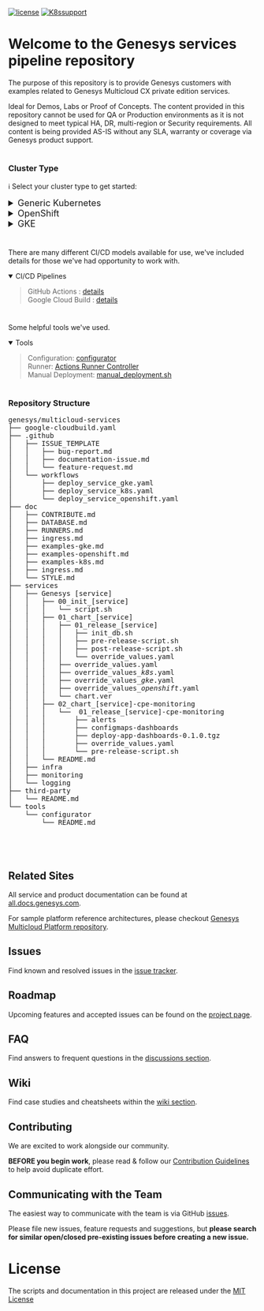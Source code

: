 [![license](https://badgen.net/badge/license/MIT/blue)](/LICENSE) [![K8ssupport](https://badgen.net/badge/supported%20K8s%20release/1.22/cyan)](https://all.docs.genesys.com/ReleaseNotes/Current/GenesysEngage-cloud/PrivateEdition)

# Welcome to the Genesys services pipeline repository

The purpose of this repository is to provide Genesys customers with examples related to Genesys Multicloud CX private edition services.  

Ideal for Demos, Labs or Proof of Concepts. The content provided in this repository cannot be used for QA or Production environments as it is not designed to meet typical HA, DR, multi-region or Security requirements. All content is being provided AS-IS without any SLA, warranty or coverage via Genesys product support.

#

### Cluster Type
:information_source: Select your cluster type to get started:

<details>
  <summary style="font-size:18px">Generic Kubernetes</summary>

:zap: Quick Start : [GitHub Actions](/doc/gha.md) - [workflow](/doc/examples-k8s.md)    
:gear: Genesys services : [services](/services)         
:sparkles: Third party services : [infra](/services/infra)    
:mag: Observability : [monitoring](/services/monitoring), [logging](/services/logging)    
</details>

<details>
  <summary style="font-size:18px">OpenShift</summary>

:zap: Quick Start : [GitHub Actions](/doc/gha.md) - [workflow](/doc/examples-openshift.md)    
:gear: Genesys services : [services](/services)     
:sparkles: Third party services : [infra](/services/infra)    
:mag: Observability : [monitoring](/services/monitoring), [logging](/services/logging)
</details>

<details>
  <summary style="font-size:18px">GKE</summary>

:zap: Quick Start : [GitHub Actions](/doc/gha.md) - [workflow](/doc/examples-gke.md), [Cloud Build](/doc/cloudbuild.md)    
:gear: Genesys services : [services](/services)     
:sparkles: Third party services : [infra](/services/infra)    
:mag: Observability : [monitoring](/services/monitoring), [logging](/services/logging)    
</details>

#

There are many different CI/CD models available for use, we've included details for those we've had opportunity to work with.

<details open><summary> CI/CD Pipelines</summary>
  
> GitHub Actions : [details](/doc/gha.md)    
> Google Cloud Build : [details](/doc/cloudbuild.md)

</details>

#

Some helpful tools we've used. 

<details open><summary>Tools</summary>
  
> Configuration: [configurator](/tools/configurator)    
> Runner: [Actions Runner Controller](/tools/actions-runner-controller/)    
> Manual Deployment: [manual_deployment.sh](manual_deployment.sh)     

</details>  
  
#

### Repository Structure
<pre>
genesys/multicloud-services
├── google-cloudbuild.yaml
├── .github
│   ├── ISSUE_TEMPLATE
│   │   ├── bug-report.md
│   │   ├── documentation-issue.md
│   │   └── feature-request.md
│   └── workflows
│       ├── deploy_service_gke.yaml
│       ├── deploy_service_k8s.yaml
│       └── deploy_service_openshift.yaml 
├── doc
│   ├── CONTRIBUTE.md
│   ├── DATABASE.md
│   ├── RUNNERS.md
│   ├── ingress.md
│   ├── examples-gke.md
│   ├── examples-openshift.md
│   ├── examples-k8s.md
│   ├── ingress.md
│   └── STYLE.md
├── services
│   ├── Genesys [service]
│   │   ├── 00_init_[service]
│   │   │   └── script.sh
│   │   ├── 01_chart_[service]
│   │   │   ├── 01_release_[service]
│   │   │   │   ├── init_db.sh
│   │   │   │   ├── pre-release-script.sh
│   │   │   │   ├── post-release-script.sh
│   │   │   │   └── override_values.yaml
│   │   │   ├── override_values.yaml
│   │   │   ├── override_values_<i>k8s</i>.yaml
│   │   │   ├── override_values_<i>gke</i>.yaml
│   │   │   ├── override_values_<i>openshift</i>.yaml
│   │   │   └── chart.ver
│   │   ├── 02_chart_[service]-cpe-monitoring
│   │   │   └──  01_release_[service]-cpe-monitoring
│   │   │       ├── alerts
│   │   │       ├── configmaps-dashboards 
│   │   │       ├── deploy-app-dashboards-0.1.0.tgz
│   │   │       ├── override_values.yaml
│   │   │       └── pre-release-script.sh
│   │   └── README.md
│   ├── infra 
│   ├── monitoring
│   └── logging
├── third-party
│   └── README.md
└── tools
    └── configurator
        └── README.md



</pre>

#

## Related Sites
All service and product documentation can be found at [all.docs.genesys.com](https://all.docs.genesys.com). 

For sample platform reference architectures, please checkout [Genesys Multicloud Platform repository](https://github.com/genesys/multicloud-platform).

## Issues
Find known and resolved issues in the [issue tracker](https://github.com/genesys/multicloud-services/issues).

## Roadmap
Upcoming features and accepted issues can be found on the [project page](https://github.com/genesys/multicloud-services/projects).

## FAQ
Find answers to frequent questions in the [discussions section](https://github.com/genesys/multicloud-services/discussions). 

## Wiki
Find case studies and cheatsheets within the [wiki section](https://github.com/genesys/multicloud-services/wiki).

## Contributing
We are excited to work alongside our community. 

**BEFORE you begin work**, please read & follow our [Contribution Guidelines](/doc/CONTRIBUTE.md) to help avoid duplicate effort.

## Communicating with the Team

The easiest way to communicate with the team is via GitHub [issues](https://github.com/genesys/multicloud-services/issues/new/choose).

Please file new issues, feature requests and suggestions, but **please search for similar open/closed pre-existing issues before creating a new issue.**

# License

The scripts and documentation in this project are released under the [MIT License](LICENSE)


